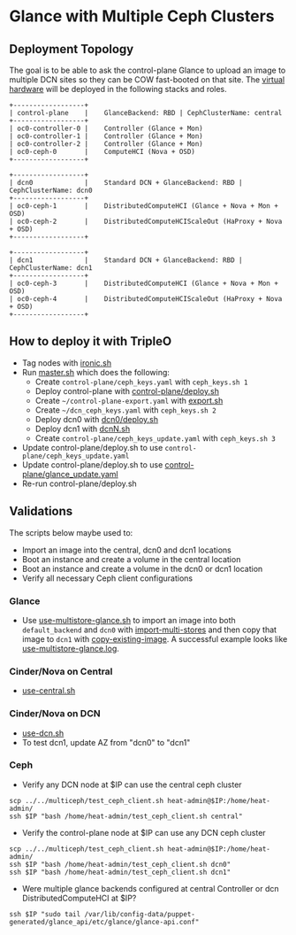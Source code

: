 # Glance with Multiple Ceph Clusters

## Deployment Topology

The goal is to be able to ask the control-plane Glance to upload an
image to multiple DCN sites so they can be COW fast-booted on that
site. The [virtual hardware](../tripleo-lab/overrides.yml#L12) will
be deployed in the following stacks and roles.

```
+------------------+
| control-plane    |    GlanceBackend: RBD | CephClusterName: central
+------------------+
| oc0-controller-0 |    Controller (Glance + Mon)
| oc0-controller-1 |    Controller (Glance + Mon)
| oc0-controller-2 |    Controller (Glance + Mon)
| oc0-ceph-0       |    ComputeHCI (Nova + OSD)
+------------------+

+------------------+
| dcn0             |    Standard DCN + GlanceBackend: RBD | CephClusterName: dcn0
+------------------+
| oc0-ceph-1       |    DistributedComputeHCI (Glance + Nova + Mon + OSD)
| oc0-ceph-2       |    DistributedComputeHCIScaleOut (HaProxy + Nova + OSD)
+------------------+

+------------------+
| dcn1             |    Standard DCN + GlanceBackend: RBD | CephClusterName: dcn1
+------------------+
| oc0-ceph-3       |    DistributedComputeHCI (Glance + Nova + Mon + OSD)
| oc0-ceph-4       |    DistributedComputeHCIScaleOut (HaProxy + Nova + OSD)
+------------------+
```

## How to deploy it with TripleO

- Tag nodes with [ironic.sh](ironic.sh)
- Run [master.sh](master.sh) which does the following:
  - Create `control-plane/ceph_keys.yaml` with `ceph_keys.sh 1`
  - Deploy control-plane with [control-plane/deploy.sh](control-plane/deploy.sh)
  - Create `~/control-plane-export.yaml` with [export.sh](export.sh)
  - Create `~/dcn_ceph_keys.yaml` with `ceph_keys.sh 2`
  - Deploy dcn0 with [dcn0/deploy.sh](dcn0/deploy.sh)
  - Deploy dcn1 with [dcnN.sh](dcnN.sh)
  - Create `control-plane/ceph_keys_update.yaml` with `ceph_keys.sh 3`
- Update control-plane/deploy.sh to use `control-plane/ceph_keys_update.yaml`
- Update control-plane/deploy.sh to use [control-plane/glance_update.yaml](control-plane/glance_update.yaml)
- Re-run control-plane/deploy.sh

## Validations

The scripts below maybe used to: 

- Import an image into the central, dcn0 and dcn1 locations
- Boot an instance and create a volume in the central location
- Boot an instance and create a volume in the dcn0 or dcn1 location
- Verify all necessary Ceph client configurations

### Glance

- Use [use-multistore-glance.sh](validations/use-multistore-glance.sh) to import
  an image into both `default_backend` and `dcn0`
  with [import-multi-stores](https://review.opendev.org/#/c/667132)
  and then copy that image to `dcn1`
  with [copy-existing-image](https://review.opendev.org/#/c/696457).
  A successful example looks
  like [use-multistore-glance.log](validations/use-multistore-glance.log).

### Cinder/Nova on Central

- [use-central.sh](validations/use-central.sh)

### Cinder/Nova on DCN

- [use-dcn.sh](validations/use-dcn.sh)
- To test dcn1, update AZ from "dcn0" to "dcn1"

### Ceph

- Verify any DCN node at $IP can use the central ceph cluster
```
scp ../../multiceph/test_ceph_client.sh heat-admin@$IP:/home/heat-admin/
ssh $IP "bash /home/heat-admin/test_ceph_client.sh central"
```

- Verify the control-plane node at $IP can use any DCN ceph cluster
```
scp ../../multiceph/test_ceph_client.sh heat-admin@$IP:/home/heat-admin/
ssh $IP "bash /home/heat-admin/test_ceph_client.sh dcn0"
ssh $IP "bash /home/heat-admin/test_ceph_client.sh dcn1"
```

- Were multiple glance backends configured at central Controller or dcn DistributedComputeHCI at $IP?
```
ssh $IP "sudo tail /var/lib/config-data/puppet-generated/glance_api/etc/glance/glance-api.conf"
```
